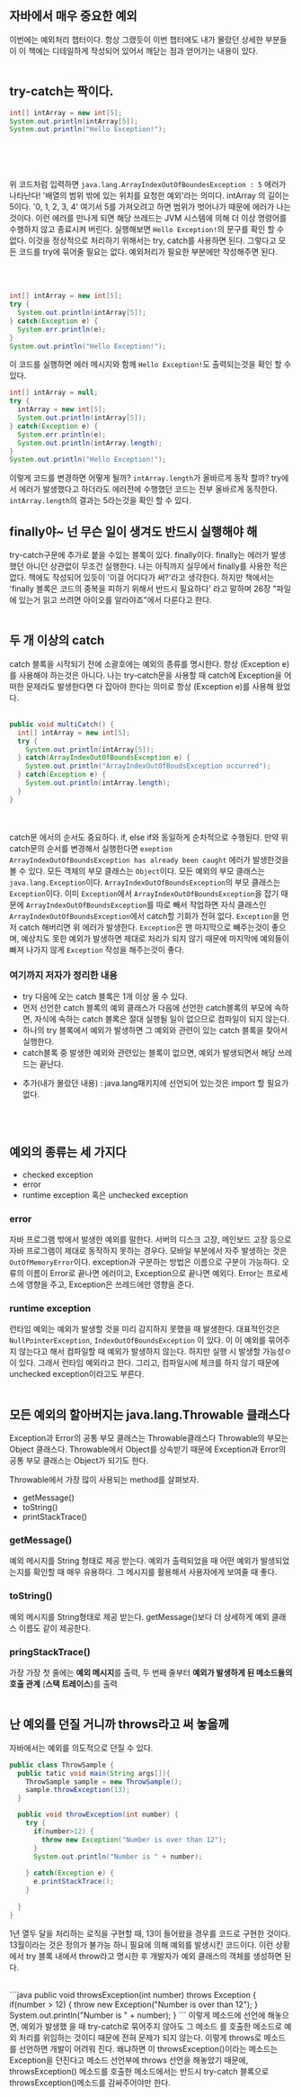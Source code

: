## 자바에서 매우 중요한 예외

이번에는 예외처리 챕터이다.
항상 그랬듯이 이번 챕터에도 내가 몰랐던 상세한 부분들이 이 책에는 디테일하게 작성되어 있어서
깨닫는 점과 얻어가는 내용이 있다.
</br></br>

## try-catch는 짝이다.

```java
int[] intArray = new int[5];
System.out.println(intArray[5]);
System.out.println("Hello Exception!");
```
</br></br></br>

위 코드처럼 입력하면 `java.lang.ArrayIndexOutOfBoundesException : 5` 에러가 나타난다!
'배열의 범위 밖에 있는 위치를 요청한 예외'라는 의미다.
intArray 의 길이는 5이다. '0, 1, 2, 3, 4'
여기서 5를 가져오려고 하면 범위가 벗어나가 때문에 에러가 나는것이다.
이런 에러를 만나게 되면 해당 쓰레드는 JVM 시스템에 의해 더 이상 명령어를 수행하지 않고 종료시켜 버린다.
실행해보면 `Hello Exception!`의 문구를 확인 할 수 없다.
이것을 정상적으로 처리하기 위해서는
try, catch를 사용하면 된다.
그렇다고 모든 코드를 try에 묶어줄 필요는 없다.
예외처리가 필요한 부분에만 작성해주면 된다.

</br></br>

```java
int[] intArray = new int[5];
try {
  System.out.println(intArray[5]);
} catch(Exception e) {
  System.err.println(e);
}
System.out.println("Hello Exception!");
```

이 코드를 실행하면 에러 메시지와 함께 `Hello Exception!`도 출력되는것을 확인 할 수 있다.


```java
int[] intArray = null;
try {
  intArray = new int[5];
  System.out.println(intArray[5]);
} catch(Exception e) {
  System.err.println(e);
  System.out.println(intArray.length);
}
System.out.println("Hello Exception!");
```

이렇게 코드를 변경하면 어떻게 될까? `intArray.length`가 올바르게 동작 할까?
try에서 에러가 발생했다고 하더라도 에러전에 수행했던 코드는 전부 올바르게 동작한다.
`intArray.length`의 결과는 5라는것을 확인 할 수 있다.

## finally야~ 넌 무슨 일이 생겨도 반드시 실행해야 해
try-catch구문에 추가로 붙을 수있는 블록이 있다. finally이다.
finally는 에러가 발생했던 아니던 상관없이 무조건 실행한다.
나는 아직까지 실무에서 finally를 사용한 적은 없다.
책에도 작성되어 있듯이 '이걸 어디다가 써?'라고 생각한다.
하지만 책에서는 'finally 블록은 코드의 중복을 피하기 위해서 반드시 필요하다' 라고 말하며
26장 "파일에 있는거 읽고 쓰려면 아이오를 알라야죠"에서 다룬다고 한다.
</br></br>

## 두 개 이상의 catch
catch 블록을 시작되기 전에 소괄호에는 예외의 종류를 명시한다. 항상 (Exception e)를 사용해야 하는것은 아니다.
나는 try-catch문을 사용할 때 catch에 Exception을 어떠한 
문제라도 발생한다면 다 잡아야 한다는 의미로 항상 (Exception e)를 사용해 왔었다.
</br></br>

```java
public void multiCatch() {
  int[] intArray = new int[5];
  try {
    System.out.println(intArray[5]);
  } catch(ArrayIndexOutOfBoundsException e) {
    System.out.println("ArrayIndexOutOfBoudsException occurred");
  } catch(Exception e) {
    System.out.println(intArray.length);
  }
}
```

</br></br>
catch문 에서의 순서도 중요하다.
if, else if와 동일하게 순차적으로 수행된다.
만약 위 catch문의 순서를 변경해서 실행한다면 
`exeption ArrayIndexOutOfBoundsException has already been caught` 에러가 발생한것을 볼 수 있다.
모든 객체의 부모 클래스는 `Object`이다.
모든 예외의 부모 클래스는 `java.lang.Exception`이다.
`ArrayIndexOutOfBoundsException`의 부모 클래스는 `Exception`이다.
이미 `Exception`에서 `ArrayIndexOutOfBoundsException`을 잡기 때문에 `ArrayIndexOutOfBoundsException`를 
따로 빼서 작업하면 자식 클래스인 `ArrayIndexOutOfBoundsException`에서 catch할 기회가 전혀 없다.
`Exception`을 먼저 catch 해버리면 위 에러가 발생한다.
`Exception`은 맨 마지막으로 빼주는것이 좋으며, 예상치도 못한 예외가 발생하면 제대로 처리가 되지 않기 때문에 
마지막에 예외들이 빠져 나가지 않게 `Exception` 작성을 해주는것이 좋다.


### 여기까지 저자가 정리한 내용
- try 다음에 오는 catch 블록은 1개 이상 올 수 있다.
- 먼저 선언한 catch 블록의 예외 클래스가 다음에 선언한 catch블록의 부모에 속하면, 자식에 속하는 catch 블록은 절대 실행될 일이 없으므로 컴파일이 되지 않는다.
- 하나의 try 블록에서 예외가 발생하면 그 예외와 관련이 있는 catch 블록을 찾아서 실행한다.
- catch블록 중 발생한 예외와 관련있는 블록이 없으면, 예외가 발생되면서 해당 쓰레드는 끝난다.
* 추가(내가 몰랐던 내용) : java.lang패키지에 선언되어 있는것은 import 할 필요가 없다.

</br></br>

## 예외의 종류는 세 가지다
- checked exception
- error
- runtime exception 혹은 unchecked exception


### error
자바 프로그램 밖에서 발생한 예외를 말한다.
서버의 디스크 고장, 메인보드 고장 등으로 자바 프로그램이 제대로 동작하지 못하는 경우다.
모바일 부분에서 자주 발생하는 것은 `OutOfMemoryError`이다.
exception과 구분하는 방법은 이름으로 구분이 가능하다.
오류의 이름이 Error로 끝나면 에러이고, Exception으로 끝나면 예외다.
Error는 프로세스에 영향을 주고, Exception은 쓰레드에만 영향을 준다.
</br>

### runtime exception
런타임 예외는 예외가 발생할 것을 미리 감지하지 못했을 때 발생한다.
대표적인것은 `NullPointerException`, `IndexOutOfBoundsException` 이 있다.
이 이 예외를 묶어주지 않는다고 해서 컴파일할 때 예외가 발생하지 않는다.
하지만 실행 시 발생할 가능성ㅇ이 있다. 그래서 런타임 예외라고 한다. 
그리고, 컴파일시에 체크를 하지 않기 때문에 unchecked exception이라고도 부른다.
</br></br>

## 모든 예외의 할아버지는 java.lang.Throwable 클래스다
Exception과 Error의 공통 부모 클래스는 Throwable클래스다 Throwable의 부모는 Object 클래스다.
Throwable에서 Object를 상속받기 때문에 Exception과 Error의 공통 부모 클래스는 Object가 되기도 한다.

Throwable에서 가장 많이 사용되는 method를 살펴보자.
- getMessage()
- toString()
- printStackTrace()

### getMessage()
예외 메시지를 String 형태로 제공 받는다. 예외가 출력되었을 때 어떤 예외가 발생되었는지를 확인할 때 매우 유용하다.
그 메시지를 활용해서 사용자에게 보여줄 때 좋다.
</br>

### toString()
예외 메시지를 String형태로 제공 받는다.
getMessage()보다 더 상세하게 예외 클래스 이름도 같이 제공한다.
</br>

### pringStackTrace()
가장 가장 첫 줄에는 **예외 메시지**를 출력, 
두 번째 줄부터 **예외가 발생하게 된 메소드들의 호출 관계** (**스택 트레이스**)를 출력
</br></br>

## 난 예외를 던질 거니까 throws라고 써 놓을께
자바에서는 예외를 의도적으로 던질 수 있다.
```java
public class ThrowSample {
  public tatic void main(String args[]){
    ThrowSample sample = new ThrowSample();
    sample.throwException(13);
  }

  public void throwException(int number) {
    try {
      if(number>12) {
        throw new Exception("Number is over than 12");
      }
      System.out.println("Number is " + number);
      
    } catch(Exception e) {
      e.printStackTrace();
    }
    
  }
}
```

1년 열두 달을 처리하는 로직을 구현할 때, 13이 들어왔을 경우를 코드로 구현한 것이다.
13월이라는 것은 정의가 불가능 하니 필요에 의해 예외를 발생시킨 코드이다.
이런 상황에서 try 블록 내에서 throw라고 명시한 후 개발자가 예외 클래스의 객체를 생성하면 된다.

<br/>
```java
public void throwsException(int number) throws Exception {
  if(number > 12) {
    throw new Exception("Number is over than 12");
  }
  System.out.println("Number is " + number);
}
```
이렇게 메소드에 선언에 해놓으면, 예외가 발생했 을 때 try-catch로 묶어주지 않아도 
그 메소드 를 호출한 메소드로 예외 처리를 위임하는 것이디 때문에 전혀 문제가 되지 않는다.
이렇게 throws로 메소드를 선언하면 개발이 어려워 진다.
왜냐하면 이 throwsException()이라는 메소드는 Exception을 던진다고 메소드 선언부에 throws 선언을 해놓았기 때문에,
throwsException() 메소드를 호출한 메소드에서는 반드시 try-catch 블록으로 throwsException()메소드를 감싸주어야만 한다.

